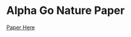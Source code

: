 # Alpha Go Nature Paper

[Paper Here](https://storage.googleapis.com/deepmind-media/alphago/AlphaGoNaturePaper.pdf)

